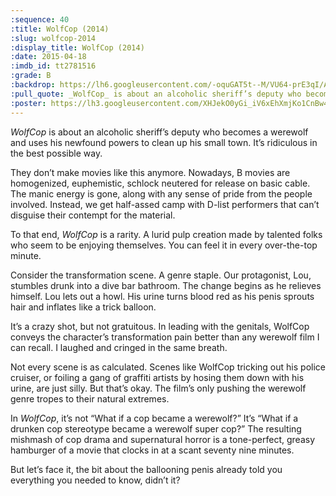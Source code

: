 ```yaml
---
:sequence: 40
:title: WolfCop (2014)
:slug: wolfcop-2014
:display_title: WolfCop (2014)
:date: 2015-04-18
:imdb_id: tt2781516
:grade: B
:backdrop: https://lh6.googleusercontent.com/-oquGAT5t--M/VU64-prE3qI/AAAAAAAAChA/mIIS1h81S8o/w1000-rj/wolfcop-2014.jpg
:pull_quote: _WolfCop_ is about an alcoholic sheriff’s deputy who becomes a werewolf and uses his newfound powers to clean up his small town. It’s ridiculous in the best possible way.
:poster: https://lh3.googleusercontent.com/XHJekO0yGi_iV6xEhXmjKo1CnBw4ssy1bCvgLmNbH85XhziGkXXzKh-fOsbgJt6HdYQV8HrPh7Tq=w290-rj
---
```

_WolfCop_ is about an alcoholic sheriff’s deputy who becomes a werewolf and uses his newfound powers to clean up his small town. It’s ridiculous in the best possible way.

They don’t make movies like this anymore. Nowadays, B movies are homogenized, euphemistic, schlock neutered for release on basic cable. The manic energy is gone, along with any sense of pride from the people involved. Instead, we get half-assed camp with D-list performers that can’t disguise their contempt for the material.

To that end, _WolfCop_ is a rarity. A lurid pulp creation made by talented folks who seem to be enjoying themselves. You can feel it in every over-the-top minute.

Consider the transformation scene. A genre staple. Our protagonist, Lou, stumbles drunk into a dive bar bathroom. The change begins as he relieves himself. Lou lets out a howl. His urine turns blood red as his penis sprouts hair and inflates like a trick balloon.

It’s a crazy shot, but not gratuitous. In leading with the genitals, WolfCop conveys the character’s transformation pain better than any werewolf film I can recall. I laughed and cringed in the same breath.

Not every scene is as calculated. Scenes like WolfCop tricking out his police cruiser, or foiling a gang of graffiti artists by hosing them down with his urine, are just silly. But that’s okay. The film’s only pushing the werewolf genre tropes to their natural extremes.

In _WolfCop_, it’s not “What if a cop became a werewolf?” It’s “What if a drunken cop stereotype became a werewolf super cop?” The resulting mishmash of cop drama and supernatural horror is a tone-perfect, greasy hamburger of a movie that clocks in at a scant seventy nine minutes.

But let’s face it, the bit about the ballooning penis already told you everything you needed to know, didn’t it?
